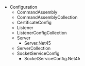 - Configuration
  - CommandAssembly
  - CommandAssemblyCollection
  - CertificateConfig
  - Listener
  - ListenerConfigCollection
  - Server
    - Server.Net45
  - ServerCollection
  - SocketServiceConfig
    - SocketServiceConfig.Net45